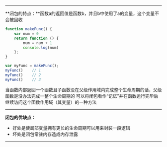 
---

**闭包的特点：**函数a的返回值是函数b，并且b中使用了a的变量，这个变量不会被回收

```javascript
function makeFunc() {
	var num = 0
	return function () {
		num = num + 1
		console.log(num)
	};
}

var myFunc = makeFunc();
myFunc()    // 1
myFunc()    // 2
myFunc()    // 3
```

当函数内部返回一个函数且子函数没在父级作用域内完成整个生命周期的话，父级函数是没办法完成一整个生命周期的
可以将闭包看作“记忆”并在函数运行完毕后继续访问这个函数作用域（其变量）的一种方法

------------

**闭包的优缺点：**
- 好处是使局部变量拥有更长的生命周期可以用来封装一段逻辑
- 坏处是闭包常驻内存造成内存泄露

---

